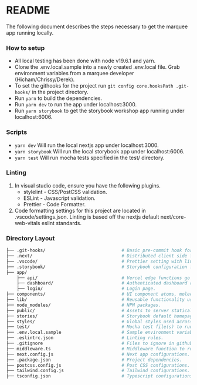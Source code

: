 # README

The following document describes the steps necessary to get the marquee app running locally.

### How to setup

-   All local testing has been done with node v19.6.1 and yarn.
-   Clone the .env.local.sample into a newly created .env.local file. Grab environment variables from a marquee developer (Hicham/Chrissy/Derek).
-   To set the githooks for the project run `git config core.hooksPath .git-hooks/` in the project directory.
-   Run `yarn` to build the dependencies.
-   Run `yarn dev` to run the app under localhost:3000.
-   Run `yarn storybook` to get the storybook workshop app running under localhost:6006.

### Scripts
-   `yarn dev` Will run the local nextjs app under localhost:3000.
-   `yarn storybook` Will run the local storybook app under localhost:6006.
-   `yarn test` Will run mocha tests specified in the test/ directory.

### Linting

1. In visual studio code, ensure you have the following plugins.
    - stylelint - CSS/PostCSS validation.
    - ESLint    - Javascript validation.
    - Prettier  - Code Formatter.
2. Code formatting settings for this project are located in .vscode/settings.json. Linting is based off the nextjs default next/core-web-vitals eslint standards.

### Directory Layout

```bash
├── .git-hooks/                             # Basic pre-commit hook for linting/running test(s) before submitting code to github.
├── .next/                                  # Distributed client side files to serve.
├── .vscode/                                # Prettier setting with linting for front-end/back-end.
├── .storybook/                             # Storybook configuration files.
├── app/
    ├── api/                                # Vercel edge functions go here.
    ├── dashboard/                          # Authenticated dashboard routes go here.
    ├── login/                              # Login page.
├── components/                             # UI component atoms, molecules, and organisms written and managed here. Used as reference for story book as well.
├── lib/                                    # Reusable functionality used across the app.
├── node_modules/                           # NPM packages.
├── public/                                 # Assets to server statically.
├── stories/                                # Storybook default homepage files and example stories.
├── styles/                                 # Global styles used across the app.
├── test/                                   # Mocha test file(s) to run on pre-commit under certain conditions.
├── .env.local.sample                       # Sample environment variables.
├── .eslintrc.json                          # Linting rules.
├── .gitignore                              # Files to ignore in github.
├── middleware.ts                           # Middleware function to run prior to matching routes.
├── next.config.js                          # Next app configurations.
├── .package.json                           # Project dependencies.
├── postcss.config.js                       # Post CSS configurations.
├── tailwind.config.js                      # Tailwind configurations.
├── tsconfig.json                           # Typescript configurations.
```
